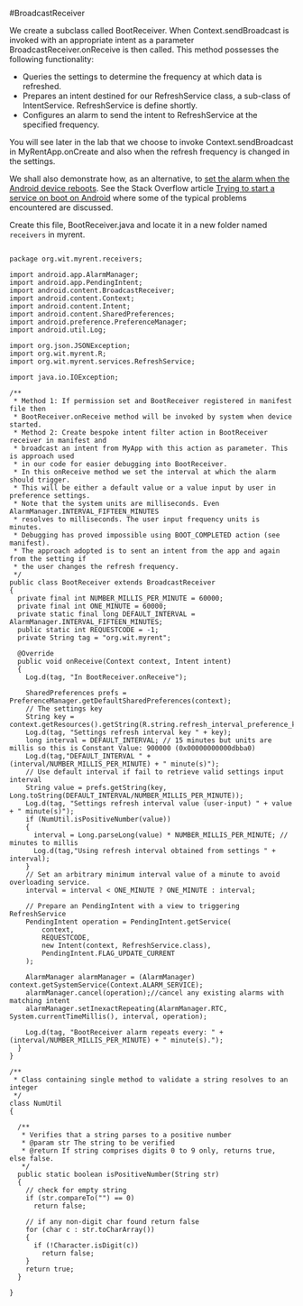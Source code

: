 #BroadcastReceiver

We create a subclass called BootReceiver. When Context.sendBroadcast is invoked with an appropriate intent as a parameter BroadcastReceiver.onReceive is then called. This method possesses the following functionality:

- Queries the settings to determine the frequency at which data is refreshed.
- Prepares an intent destined for our RefreshService class, a sub-class of IntentService. RefreshService is define shortly.
- Configures an alarm to send the intent to RefreshService at the specified frequency.

You will see later in the lab that we choose to invoke Context.sendBroadcast in MyRentApp.onCreate and also when the refresh frequency is changed in the settings.

We shall also demonstrate how, as an alternative, to [set the alarm when the Android device reboots](https://developer.android.com/training/scheduling/alarms.html). See the Stack Overflow article [Trying to start a service on boot on Android](http://stackoverflow.com/questions/2784441/trying-to-start-a-service-on-boot-on-android) where some of the typical problems encountered are discussed.

Create this file, BootReceiver.java and locate it in a new folder named `receivers` in myrent.

```

package org.wit.myrent.receivers;

import android.app.AlarmManager;
import android.app.PendingIntent;
import android.content.BroadcastReceiver;
import android.content.Context;
import android.content.Intent;
import android.content.SharedPreferences;
import android.preference.PreferenceManager;
import android.util.Log;

import org.json.JSONException;
import org.wit.myrent.R;
import org.wit.myrent.services.RefreshService;

import java.io.IOException;

/**
 * Method 1: If permission set and BootReceiver registered in manifest file then
 * BootReceiver.onReceive method will be invoked by system when device started.
 * Method 2: Create bespoke intent filter action in BootReceiver receiver in manifest and 
 * broadcast an intent from MyApp with this action as parameter. This is approach used
 * in our code for easier debugging into BootReceiver.
 * In this onReceive method we set the interval at which the alarm should trigger.
 * This will be either a default value or a value input by user in preference settings.
 * Note that the system units are milliseconds. Even AlarmManager.INTERVAL_FIFTEEN_MINUTES
 * resolves to milliseconds. The user input frequency units is minutes.
 * Debugging has proved impossible using BOOT_COMPLETED action (see manifest).
 * The approach adopted is to sent an intent from the app and again from the setting if
 * the user changes the refresh frequency.
 */
public class BootReceiver extends BroadcastReceiver
{
  private final int NUMBER_MILLIS_PER_MINUTE = 60000;
  private final int ONE_MINUTE = 60000;
  private static final long DEFAULT_INTERVAL = AlarmManager.INTERVAL_FIFTEEN_MINUTES;
  public static int REQUESTCODE = -1;
  private String tag = "org.wit.myrent";

  @Override
  public void onReceive(Context context, Intent intent)
  {
    Log.d(tag, "In BootReceiver.onReceive");

    SharedPreferences prefs = PreferenceManager.getDefaultSharedPreferences(context);
    // The settings key
    String key = context.getResources().getString(R.string.refresh_interval_preference_key);
    Log.d(tag, "Settings refresh interval key " + key);
    long interval = DEFAULT_INTERVAL; // 15 minutes but units are millis so this is Constant Value: 900000 (0x00000000000dbba0)
    Log.d(tag,"DEFAULT_INTERVAL " + (interval/NUMBER_MILLIS_PER_MINUTE) + " minute(s)");
    // Use default interval if fail to retrieve valid settings input interval
    String value = prefs.getString(key, Long.toString(DEFAULT_INTERVAL/NUMBER_MILLIS_PER_MINUTE));
    Log.d(tag, "Settings refresh interval value (user-input) " + value + " minute(s)");
    if (NumUtil.isPositiveNumber(value))
    {
      interval = Long.parseLong(value) * NUMBER_MILLIS_PER_MINUTE; // minutes to millis
      Log.d(tag,"Using refresh interval obtained from settings " + interval);
    }
    // Set an arbitrary minimum interval value of a minute to avoid overloading service.
    interval = interval < ONE_MINUTE ? ONE_MINUTE : interval;

    // Prepare an PendingIntent with a view to triggering RefreshService
    PendingIntent operation = PendingIntent.getService(
        context,
        REQUESTCODE,
        new Intent(context, RefreshService.class),
        PendingIntent.FLAG_UPDATE_CURRENT
    );

    AlarmManager alarmManager = (AlarmManager) context.getSystemService(Context.ALARM_SERVICE);
    alarmManager.cancel(operation);//cancel any existing alarms with matching intent
    alarmManager.setInexactRepeating(AlarmManager.RTC, System.currentTimeMillis(), interval, operation);

    Log.d(tag, "BootReceiver alarm repeats every: " + (interval/NUMBER_MILLIS_PER_MINUTE) + " minute(s).");
  }
}

/**
 * Class containing single method to validate a string resolves to an integer
 */
class NumUtil
{

  /**
   * Verifies that a string parses to a positive number
   * @param str The string to be verified
   * @return If string comprises digits 0 to 9 only, returns true, else false.
   */
  public static boolean isPositiveNumber(String str)
  {
    // check for empty string
    if (str.compareTo("") == 0)
      return false;

    // if any non-digit char found return false
    for (char c : str.toCharArray())
    {
      if (!Character.isDigit(c))
        return false;
    }
    return true;
  }

}

```